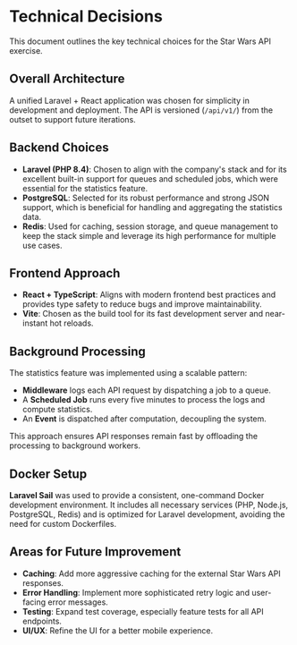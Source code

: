 # Technical Decisions

This document outlines the key technical choices for the Star Wars API exercise.

## Overall Architecture

A unified Laravel + React application was chosen for simplicity in development and deployment. The API is versioned (`/api/v1/`) from the outset to support future iterations.

## Backend Choices

* **Laravel (PHP 8.4)**: Chosen to align with the company's stack and for its excellent built-in support for queues and scheduled jobs, which were essential for the statistics feature.
* **PostgreSQL**: Selected for its robust performance and strong JSON support, which is beneficial for handling and aggregating the statistics data.
* **Redis**: Used for caching, session storage, and queue management to keep the stack simple and leverage its high performance for multiple use cases.

## Frontend Approach

* **React + TypeScript**: Aligns with modern frontend best practices and provides type safety to reduce bugs and improve maintainability.
* **Vite**: Chosen as the build tool for its fast development server and near-instant hot reloads.

## Background Processing

The statistics feature was implemented using a scalable pattern:

* **Middleware** logs each API request by dispatching a job to a queue.
* A **Scheduled Job** runs every five minutes to process the logs and compute statistics.
* An **Event** is dispatched after computation, decoupling the system.

This approach ensures API responses remain fast by offloading the processing to background workers.

## Docker Setup

**Laravel Sail** was used to provide a consistent, one-command Docker development environment. It includes all necessary services (PHP, Node.js, PostgreSQL, Redis) and is optimized for Laravel development, avoiding the need for custom Dockerfiles.

## Areas for Future Improvement

* **Caching**: Add more aggressive caching for the external Star Wars API responses.
* **Error Handling**: Implement more sophisticated retry logic and user-facing error messages.
* **Testing**: Expand test coverage, especially feature tests for all API endpoints.
* **UI/UX**: Refine the UI for a better mobile experience.
